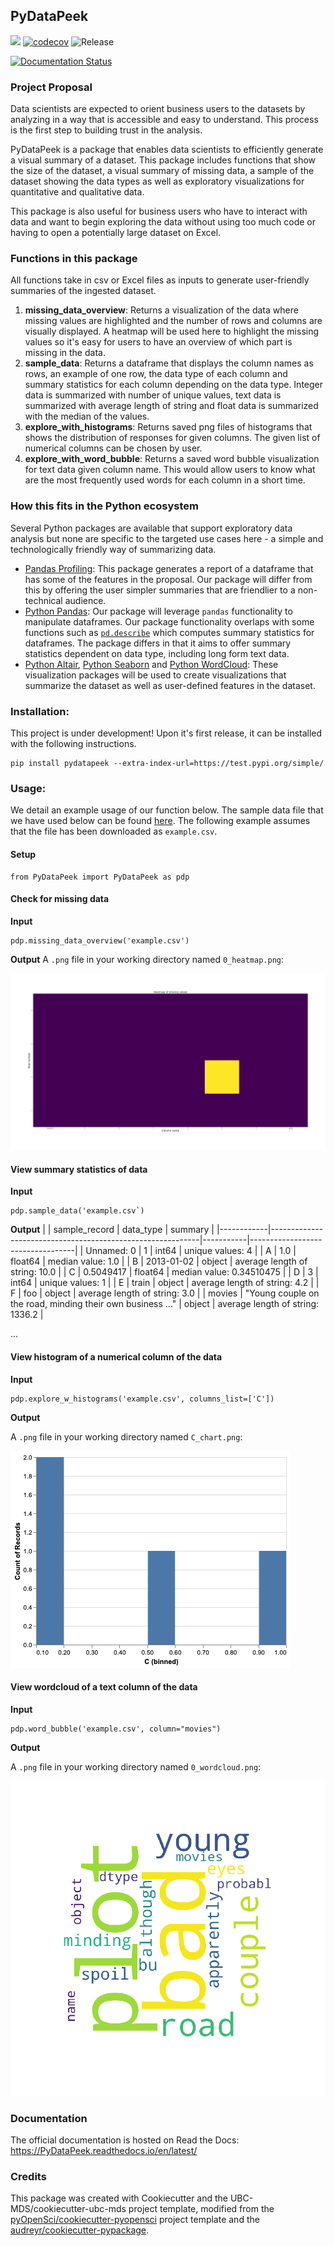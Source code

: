 ## PyDataPeek 

![](https://github.com/UBC-MDS/pydatapeek/workflows/build/badge.svg) [![codecov](https://codecov.io/gh/UBC-MDS/pydatapeek/branch/master/graph/badge.svg)](https://codecov.io/gh/UBC-MDS/pydatapeek) ![Release](https://github.com/UBC-MDS/pydatapeek/workflows/Release/badge.svg)

[![Documentation Status](https://readthedocs.org/projects/pydatapeek/badge/?version=latest)](https://pydatapeek.readthedocs.io/en/latest/?badge=latest)

### Project Proposal
Data scientists are expected to orient business users to the datasets by analyzing in a way that is accessible and easy to understand. This process is the first step to building trust in the analysis.

PyDataPeek is a package that enables data scientists to efficiently generate a visual summary of a dataset. This package includes functions that show the size of the dataset, a visual summary of missing data, a sample of the dataset showing the data types as well as exploratory visualizations for quantitative and qualitative data.

This package is also useful for business users who have to interact with data and want to begin exploring the data without using too much code or having to open a potentially large dataset on Excel. 

### Functions in this package
All functions take in csv or Excel files as inputs to generate user-friendly summaries of the ingested dataset.
1. **missing_data_overview**: Returns a visualization of the data where missing values are highlighted and the number of rows and columns are visually displayed. A heatmap will be used here to highlight the missing values so it's easy for users to have an overview of which part is missing in the data.
2. **sample_data**: Returns a dataframe that displays the column names as rows, an example of one row, the data type of each column and summary statistics for each column depending on the data type. Integer data is summarized with number of unique values, text data is summarized with average length of string and float data is summarized with the median of the values.
3. **explore_with_histograms**: Returns saved png files of histograms that shows the distribution of responses for given columns. The given list of numerical columns can be chosen by user.
4. **explore_with_word_bubble**: Returns a saved word bubble visualization for text data given column name. This would allow users to know what are the most frequently used words for each column in a short time.

### How this fits in the Python ecosystem
Several Python packages are available that support exploratory data analysis but none are specific to the targeted use cases here - a simple and technologically friendly way of summarizing data. 
- [Pandas Profiling](https://pandas-profiling.github.io/pandas-profiling/docs/): This package generates a report of a dataframe that has some of the features in the proposal. Our package will differ from this by offering the user simpler summaries that are friendlier to a non-technical audience.
- [Python Pandas](https://pandas.pydata.org): Our package will leverage `pandas` functionality to manipulate dataframes. Our package functionality overlaps with some functions such as [`pd.describe`](https://pandas.pydata.org/pandas-docs/stable/reference/api/pandas.DataFrame.describe.html) which computes summary statistics for dataframes. The package differs in that it aims to offer summary statistics dependent on data type, including long form text data. 
- [Python Altair](https://altair-viz.github.io), [Python Seaborn](https://seaborn.pydata.org) and [Python WordCloud](https://github.com/amueller/word_cloud): These visualization packages will be used to create visualizations that summarize the dataset as well as user-defined features in the dataset. 

### Installation:
This project is under development! Upon it's first release, it can be installed with the following instructions.

```
pip install pydatapeek --extra-index-url=https://test.pypi.org/simple/
```

### Usage:
We detail an example usage of our function below. The sample data file that we have used below can be found [here](https://github.com/UBC-MDS/PyDataPeek/blob/master/usage/example.csv). The following example assumes that the file has been downloaded as `example.csv`. 

#### Setup
```
from PyDataPeek import PyDataPeek as pdp
```

#### Check for missing data
**Input**
```
pdp.missing_data_overview('example.csv')
```
**Output**
A `.png` file in your working directory named `0_heatmap.png`:

![](usage/0_heatmap.png)

#### View summary statistics of data
**Input**
```
pdp.sample_data('example.csv`)
```
**Output**
|            | sample_record                                              | data_type | summary                          | 
|------------|------------------------------------------------------------|-----------|----------------------------------| 
| Unnamed: 0 | 1                                                          | int64     | unique values: 4                 | 
| A          | 1.0                                                        | float64   | median value: 1.0                | 
| B          | 2013-01-02                                                 | object    | average length of string: 10.0   | 
| C          | 0.5049417                                                  | float64   | median value: 0.34510475         | 
| D          | 3                                                          | int64     | unique values: 1                 | 
| E          | train                                                      | object    | average length of string: 4.2    | 
| F          | foo                                                        | object    | average length of string: 3.0    | 
| movies     | "Young couple on the road, minding their own business ..." | object    | average length of string: 1336.2 | 

...

#### View histogram of a numerical column of the data
**Input**
```
pdp.explore_w_histograms('example.csv', columns_list=['C'])
```
**Output**

A `.png` file in your working directory named `C_chart.png`:

![](usage/C_chart.png)

#### View wordcloud of a text column of the data
**Input**
```
pdp.word_bubble('example.csv', column="movies")
```
**Output**

A `.png` file in your working directory named `0_wordcloud.png`:

![](usage/0_wordcloud.png)



### Documentation
The official documentation is hosted on Read the Docs: <https://PyDataPeek.readthedocs.io/en/latest/>

### Credits
This package was created with Cookiecutter and the UBC-MDS/cookiecutter-ubc-mds project template, modified from the [pyOpenSci/cookiecutter-pyopensci](https://github.com/pyOpenSci/cookiecutter-pyopensci) project template and the [audreyr/cookiecutter-pypackage](https://github.com/audreyr/cookiecutter-pypackage).







